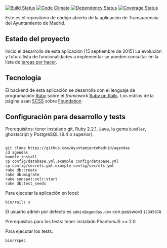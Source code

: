 [![Build Status](https://travis-ci.org/AyuntamientoMadrid/agendas.svg?branch=master)](https://travis-ci.org/AyuntamientoMadrid/agendas)
[![Code Climate](https://codeclimate.com/github/AyuntamientoMadrid/agendas/badges/gpa.svg)](https://codeclimate.com/github/AyuntamientoMadrid/agendas)
[![Dependency Status](https://gemnasium.com/AyuntamientoMadrid/agendas.svg)](https://gemnasium.com/AyuntamientoMadrid/agendas)
[![Coverage Status](https://coveralls.io/repos/github/AyuntamientoMadrid/agendas/badge.svg?branch=master)](https://coveralls.io/github/AyuntamientoMadrid/agendas?branch=master)

Este es el repositorio de código abierto de la aplicación de Transparencia del Ayuntamiento de Madrid.

## Estado del proyecto

Inicio el desarrollo de esta aplicación [15 septiembre de 2015]
La evolución y futura lista de funcionalidades a implementar se pueden consultar en la lista de [tareas por hacer](https://github.com/IAMCorporativos/agendas/projects/1).

## Tecnología

El backend de esta aplicación se desarrolla con el lenguaje de programación [Ruby](https://www.ruby-lang.org/) sobre el *framework* [Ruby on Rails](http://rubyonrails.org/).
Los estilos de la página usan [SCSS](http://sass-lang.com/) sobre [Foundation](http://foundation.zurb.com/)

## Configuración para desarrollo y tests

Prerequisitos: tener instalado git, Ruby 2.2.1, Java, la gema `bundler`, ghostscript y PostgreSQL (9.4 o superior).

```

git clone https://github.com/AyuntamientoMadrid/agendas
cd agendas
bundle install
cp config/database.yml.example config/database.yml
cp config/secrets.yml.example config/secrets.yml
rake db:create
rake db:migrate
rake sunspot:solr:start
rake db:test_seeds
```

Para ejecutar la aplicación en local:
```
bin/rails s
```

El usuario admin por defecto es `admin@agendas.dev` con password `12345678`

Prerequisitos para los tests: tener instalado PhantomJS >= 2.0

Para ejecutar los tests:

```
bin/rspec
```

